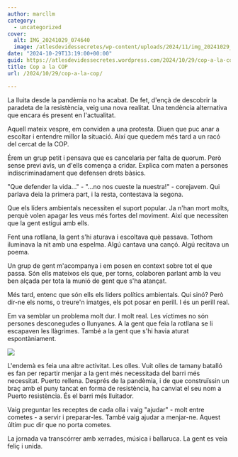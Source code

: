 ```yaml
---
author: marcllm
category:
  - uncategorized
cover:
  alt: IMG_20241029_074640
  image: /atlesdevidessecretes/wp-content/uploads/2024/11/img_20241029_074640.jpg
date: "2024-10-29T13:19:00+00:00"
guid: https://atlesdevidessecretes.wordpress.com/2024/10/29/cop-a-la-cop/
title: Cop a la COP
url: /2024/10/29/cop-a-la-cop/

---
```

La lluita desde la pandèmia no ha acabat. De fet, d'ençà de descobrir la paradeta de la resistència, veig una nova realitat. Una tendència alternativa que encara és present en l'actualitat.



Aquell mateix vespre, em conviden a una protesta. Diuen que puc anar a escoltar i entendre millor la situació. Així que quedem més tard a un racó del cercat de la COP.



Érem un grup petit i pensava que es cancelaria per falta de quorum. Però sense previ avís, un d'ells comença a cridar. Explica com maten a persones indiscriminadament que defensen drets bàsics.



"Que defender la vida..." - "...no nos cueste la nuestra!" - corejavem. Qui parlava deia la primera part, i la resta, contestava la segona.



Que els líders ambientals necessiten el suport popular. Ja n'han mort molts, perquè volen apagar les veus més fortes del moviment. Així que necessiten que la gent estigui amb ells.



Fent una rotllana, la gent s'hi aturava i escoltava què passava. Tothom iluminava la nit amb una espelma. Algú cantava una cançó. Algú recitava un poema.



Un grup de gent m'acompanya i em posen en context sobre tot el que passa. Són ells mateixos els que, per torns, colaboren parlant amb la veu ben alçada per tota la munió de gent que s'ha atançat.



Més tard, entenc que són ells els líders polítics ambientals. Qui sinó? Però dir-ne els noms, o treure'n imatges, els pot posar en perill. I és un perill real.



Em va semblar un problema molt dur. I molt real. Les víctimes no són persones desconegudes o llunyanes. A la gent que feia la rotllana se li escapaven les llàgrimes. També a la gent que s'hi havia aturat espontàniament.



[![](https://blogger.googleusercontent.com/img/a/AVvXsEg4qNLR8FubzxhIBQ0UrJ-EaYfhIyLFL69WAJ_OV6AELNWdPV8eruoIC5cJxRSs0bT8LNgHrwnU-9nq12SsmNc0CjrmUf2JxlvRp_HK7sOiqSPWacKGBZcdGotVHwx0dRmoew-4kFEZfqBWc0x_9J_AvNnwaKe0QTvt3_PEC09v2feOt44N8czAM2eVY2Sz)](https://blogger.googleusercontent.com/img/a/AVvXsEg4qNLR8FubzxhIBQ0UrJ-EaYfhIyLFL69WAJ_OV6AELNWdPV8eruoIC5cJxRSs0bT8LNgHrwnU-9nq12SsmNc0CjrmUf2JxlvRp_HK7sOiqSPWacKGBZcdGotVHwx0dRmoew-4kFEZfqBWc0x_9J_AvNnwaKe0QTvt3_PEC09v2feOt44N8czAM2eVY2Sz)





L'endemà es feia una altre activitat. Les olles. Vuit olles de tamany batalló es fan per repartir menjar a la gent més necessitada del barri més necessitat. Puerto rellena. Després de la pandèmia, i de que construïssin un braç amb el puny tancat en forma de resistència, ha canviat el seu nom a Puerto resistència. És el barri més lluitador.



Vaig preguntar les receptes de cada olla i vaig "ajudar" - molt entre cometes - a servir i preparar-les. També vaig ajudar a menjar-ne. Aquest últim puc dir que no porta cometes.



La jornada va transcórrer amb xerrades, música i ballaruca. La gent es veia feliç i unida.
